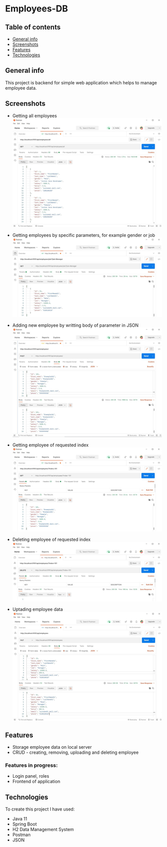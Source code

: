 # Employees-DB

## Table of contents
* [General info](#General-info)
* [Screenshots](#Screenshots)
* [Features](#Features)
* [Technologies](#Technologies)

## General info
This project is backend for simple web application which helps to manage employee data.

## Screenshots

* Getting all employees
![getting-all-employees](/screenshots/getting-all-employees.JPG)



* Getting employees by specific parameters, for example gender or job
![getting-by-param](/screenshots/getting-by-param.JPG)



* Adding new employee by writting body of parameter in JSON
![adding-new-employee](/screenshots/adding-new-employee.JPG)



* Getting employee of requested index
![getting-specific-index](/screenshots/getting-specific-index.JPG)



* Deleting employee of requested index
![deleting-employee](/screenshots/deleting-employee.JPG)



* Uptading employee data
![uptading-employee-data](/screenshots/uptading-employee-data.JPG)




## Features
* Storage employee data on local server
* CRUD - creating, removing, uploading and deleting employee

### Features in progress:
* Login panel, roles
* Frontend of application


## Technologies
To create this project I have used:
* Java 11
* Spring Boot
* H2 Data Management System
* Postman
* JSON
